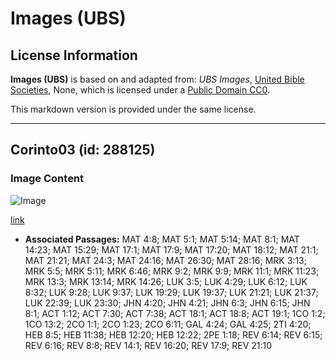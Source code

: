 # Images (UBS)

## License Information

**Images (UBS)** is based on and adapted from: _UBS Images_, [United Bible Societies](https://unitedbiblesocieties.org/), None, which is licensed under a [Public Domain CC0](https://creativecommons.org/public-domain/cc0/).

This markdown version is provided under the same license.



--------------------------------

## Corinto03 (id: 288125)

### Image Content

![Image](https://cdn.aquifer.bible/aquifer-content/resources/Media/WEB-0151_corinth03.jpg)

[link](https://cdn.aquifer.bible/aquifer-content/resources/Media/WEB-0151_corinth03.jpg)

* **Associated Passages:** MAT 4:8; MAT 5:1; MAT 5:14; MAT 8:1; MAT 14:23; MAT 15:29; MAT 17:1; MAT 17:9; MAT 17:20; MAT 18:12; MAT 21:1; MAT 21:21; MAT 24:3; MAT 24:16; MAT 26:30; MAT 28:16; MRK 3:13; MRK 5:5; MRK 5:11; MRK 6:46; MRK 9:2; MRK 9:9; MRK 11:1; MRK 11:23; MRK 13:3; MRK 13:14; MRK 14:26; LUK 3:5; LUK 4:29; LUK 6:12; LUK 8:32; LUK 9:28; LUK 9:37; LUK 19:29; LUK 19:37; LUK 21:21; LUK 21:37; LUK 22:39; LUK 23:30; JHN 4:20; JHN 4:21; JHN 6:3; JHN 6:15; JHN 8:1; ACT 1:12; ACT 7:30; ACT 7:38; ACT 18:1; ACT 18:8; ACT 19:1; 1CO 1:2; 1CO 13:2; 2CO 1:1; 2CO 1:23; 2CO 6:11; GAL 4:24; GAL 4:25; 2TI 4:20; HEB 8:5; HEB 11:38; HEB 12:20; HEB 12:22; 2PE 1:18; REV 6:14; REV 6:15; REV 6:16; REV 8:8; REV 14:1; REV 16:20; REV 17:9; REV 21:10


